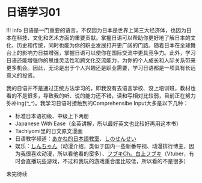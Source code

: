 # 日语学习01
!!! info
    日语是一门重要的语言，不仅因为日本是世界上第三大经济体，也因为日本在科技、文化和艺术方面的重要贡献。掌握日语可以帮助你更好地了解日本的文化、历史和传统，同时也能为你的职业发展打开更广阔的门路。随着日本在全球舞台上的影响力日益增强，掌握日语可以使你在国际交流中更具竞争力。此外，学习日语还能增强你的思维灵活性和跨文化交流能力，为你的个人成长和人际关系带来更多机会。因此，无论是出于个人兴趣还是职业需要，学习日语都是一项具有长远意义的投资。

我的日语并不是通过正统方法学习的，即我没有去语言学校、没上培训班，教材也看的不是很多，导致我的听、说的能力还不错，读和写相对比较弱，目前正在努力弥补ing(*^_^*)。我学习日语时接触到的Comprehensibe Input大多是以下几种：
+ 标准日本语初级、中级上下两册<br>
+ Japanese With Ease（全英讲解，所以最好英文也比较好再用这本书）<br>
+ Tachiyomi里的日文原文漫画<br>
+ 日语教学频道：[あかね的日本語教室](https://www.youtube.com/@Akane-JapaneseClass)、[しのせんせい](https://www.youtube.com/@user-dz8ku4zg5k)<br>
+ 娱乐：[しんちゃん](https://www.youtube.com/@sin-anime)（动漫介绍，类似于国内一些新番导视、动漫排行博主，因为我很喜欢动漫，所以看他看的蛮多）、[フブキCh。白上フブキ](https://www.youtube.com/@ShirakamiFubuki)（Vtuber，有时会直播玩些游戏，不过和我玩的游戏重合度比较低，所以看的不是很多）<br>

未完待续


